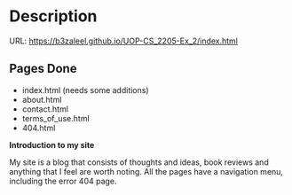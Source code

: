 

# Description
URL: https://b3zaleel.github.io/UOP-CS_2205-Ex_2/index.html

## Pages Done

+ index.html (needs some additions)
+ about.html
+ contact.html
+ terms_of_use.html
+ 404.html

__Introduction to my site__

My site is a blog that consists of thoughts and ideas, book reviews and anything that I feel are worth noting. All the pages have a navigation menu, including the error 404 page.